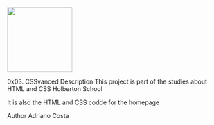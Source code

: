 <img width=150 src=https://user-images.githubusercontent.com/79386876/170882422-a1880b82-5f1d-497a-9b6a-7b5f52c454b2.png>

0x03. CSSvanced
Description
This project is part of the studies about HTML and CSS Holberton School

It is also the HTML and CSS codde for the homepage 

Author
Adriano Costa
